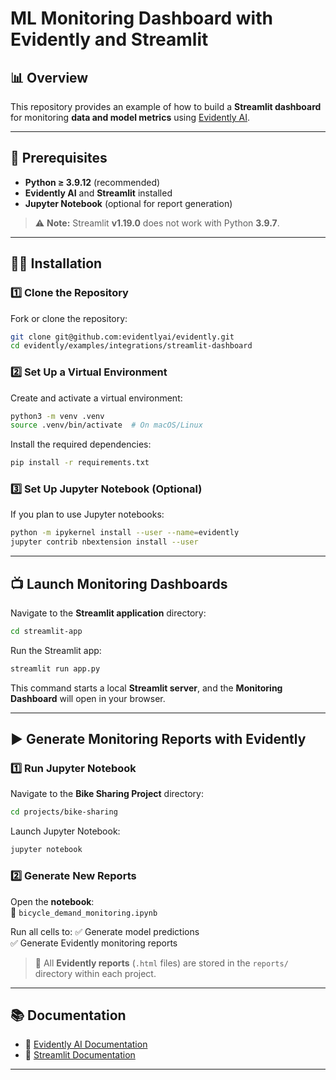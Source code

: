 # ML Monitoring Dashboard with Evidently and Streamlit

## 📊 Overview
This repository provides an example of how to build a **Streamlit dashboard** for monitoring **data and model metrics** using [Evidently AI](https://evidentlyai.com/).

---

## 📌 Prerequisites
- **Python ≥ 3.9.12** (recommended)
- **Evidently AI** and **Streamlit** installed
- **Jupyter Notebook** (optional for report generation)

> ⚠ **Note:** Streamlit **v1.19.0** does not work with Python **3.9.7**.

---

## 👩‍💻 Installation

### 1️⃣ Clone the Repository
Fork or clone the repository:

```bash
git clone git@github.com:evidentlyai/evidently.git
cd evidently/examples/integrations/streamlit-dashboard
```

### 2️⃣ Set Up a Virtual Environment
Create and activate a virtual environment:

```bash
python3 -m venv .venv
source .venv/bin/activate  # On macOS/Linux
```

Install the required dependencies:

```bash
pip install -r requirements.txt
```

### 3️⃣ Set Up Jupyter Notebook (Optional)
If you plan to use Jupyter notebooks:

```bash
python -m ipykernel install --user --name=evidently
jupyter contrib nbextension install --user
```

---

## 📺 Launch Monitoring Dashboards

Navigate to the **Streamlit application** directory:

```bash
cd streamlit-app
```

Run the Streamlit app:

```bash
streamlit run app.py
```

This command starts a local **Streamlit server**, and the **Monitoring Dashboard** will open in your browser.

---

## ▶️ Generate Monitoring Reports with Evidently

### 1️⃣ Run Jupyter Notebook
Navigate to the **Bike Sharing Project** directory:

```bash
cd projects/bike-sharing
```

Launch Jupyter Notebook:

```bash
jupyter notebook
```

### 2️⃣ Generate New Reports
Open the **notebook**:  
📌 `bicycle_demand_monitoring.ipynb`

Run all cells to:
✅ Generate model predictions  
✅ Generate Evidently monitoring reports  

> 📌 All **Evidently reports** (`.html` files) are stored in the `reports/` directory within each project.

---

## 📚 Documentation
- 📖 [Evidently AI Documentation](https://docs.evidentlyai.com/)
- 📖 [Streamlit Documentation](https://docs.streamlit.io/)

---

